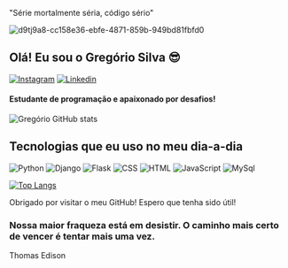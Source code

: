 
"Série mortalmente séria, código sério"


![d9tj9a8-cc158e36-ebfe-4871-859b-949bd81fbfd0](https://user-images.githubusercontent.com/33266454/187058081-14bf8d24-a26a-4eea-9862-4982157754e0.gif)


## Olá! Eu sou o Gregório Silva 😎

[![Instagram](https://img.shields.io/badge/Instagram-E4405F?style=for-the-badge&logo=instagram&logoColor=white)](https://www.instagram.com/greg_on_dev/)
[![Linkedin](https://img.shields.io/badge/LinkedIn-0077B5?style=for-the-badge&logo=linkedin&logoColor=white)](https://www.linkedin.com/in/gregorio-silva-11b7b246/)

#### Estudante de programação e apaixonado por desafios!

![Gregório GitHub stats](https://github-readme-stats.vercel.app/api?username=DomGreg&show_icons=true&theme=radical)




## Tecnologias que eu uso no meu dia-a-dia


![Python](https://img.shields.io/badge/Python-3776AB?style=for-the-badge&logo=python&logoColor=white)
![Django](https://img.shields.io/badge/Django-092E20?style=for-the-badge&logo=django&logoColor=white)
![Flask](https://img.shields.io/badge/Flask-000000?style=for-the-badge&logo=flask&logoColor=white)
![CSS](https://img.shields.io/badge/CSS3-1572B6?style=for-the-badge&logo=css3&logoColor=white)
![HTML](https://img.shields.io/badge/HTML5-E34F26?style=for-the-badge&logo=html5&logoColor=white)
![JavaScript](https://img.shields.io/badge/JavaScript-323330?style=for-the-badge&logo=javascript&logoColor=F7DF1E)
![MySql](https://img.shields.io/badge/MySQL-00000F?style=for-the-badge&logo=mysql&logoColor=white)

[![Top Langs](https://github-readme-stats.vercel.app/api/top-langs/?username=DomGreg&layout=compact)](https://github.com/DomGreg/github-readme-stats)

Obrigado por visitar o meu GitHub! Espero que tenha sido útil!

### Nossa maior fraqueza está em desistir. O caminho mais certo de vencer é tentar mais uma vez.
Thomas Edison
